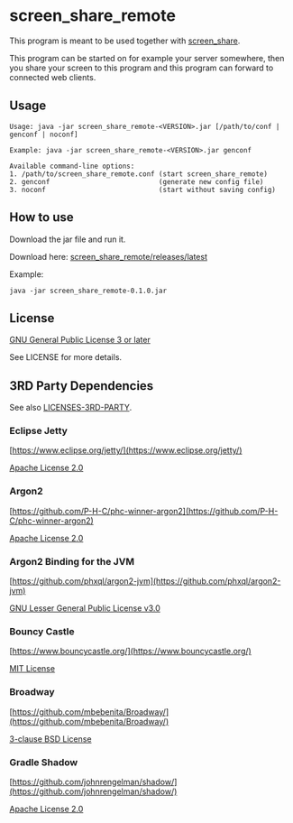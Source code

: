 # screen_share_remote
This program is meant to be used together with [screen_share](https://github.com/rootkiwi/screen_share/).

This program can be started on for example your server somewhere, then you share your screen to this program
and this program can forward to connected web clients.

## Usage
```
Usage: java -jar screen_share_remote-<VERSION>.jar [/path/to/conf | genconf | noconf]

Example: java -jar screen_share_remote-<VERSION>.jar genconf

Available command-line options:
1. /path/to/screen_share_remote.conf (start screen_share_remote)
2. genconf                           (generate new config file)
3. noconf                            (start without saving config)
```

## How to use
Download the jar file and run it.

Download here: [screen_share_remote/releases/latest](https://github.com/rootkiwi/screen_share_remote/releases/latest)

Example:
```
java -jar screen_share_remote-0.1.0.jar
```

## License
[GNU General Public License 3 or later](https://www.gnu.org/licenses/gpl-3.0.html)

See LICENSE for more details.

## 3RD Party Dependencies

See also [LICENSES-3RD-PARTY](https://github.com/rootkiwi/screen_share/tree/master/LICENSES-3RD-PARTY).

### Eclipse Jetty

[https://www.eclipse.org/jetty/](https://www.eclipse.org/jetty/)

[Apache License 2.0](https://www.eclipse.org/jetty/licenses.html)


### Argon2

[https://github.com/P-H-C/phc-winner-argon2](https://github.com/P-H-C/phc-winner-argon2)

[Apache License 2.0](https://github.com/P-H-C/phc-winner-argon2/blob/master/LICENSE)


### Argon2 Binding for the JVM

[https://github.com/phxql/argon2-jvm](https://github.com/phxql/argon2-jvm)

[GNU Lesser General Public License v3.0](https://github.com/phxql/argon2-jvm/blob/master/LICENSE.txt)


### Bouncy Castle

[https://www.bouncycastle.org/](https://www.bouncycastle.org/)

[MIT License](https://www.bouncycastle.org/licence.html)


### Broadway

[https://github.com/mbebenita/Broadway/](https://github.com/mbebenita/Broadway/)

[3-clause BSD License](https://github.com/mbebenita/Broadway/blob/master/LICENSE)


### Gradle Shadow

[https://github.com/johnrengelman/shadow/](https://github.com/johnrengelman/shadow/)

[Apache License 2.0](https://github.com/johnrengelman/shadow/blob/master/LICENSE)
